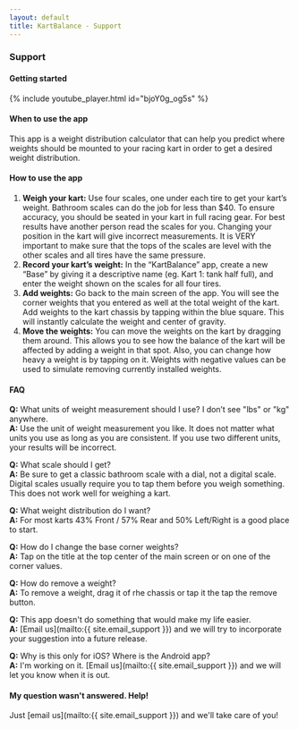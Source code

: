 ```yaml
---
layout: default
title: KartBalance - Support
---
```

### Support

#### Getting started
{% include youtube_player.html id="bjoY0g_og5s" %}

#### When to use the app
This app is a weight distribution calculator that can help you predict where weights should be mounted to your racing kart in order to get a desired weight distribution.


#### How to use the app
1. **Weigh your kart:** Use four scales, one under each tire to get your kart’s weight. Bathroom scales can do the job for less than $40. To ensure accuracy, you should be seated in your kart in full racing gear. For best results have another person read the scales for you. Changing your position in the kart will give incorrect measurements. It is VERY important to make sure that the tops of the scales are level with the other scales and all tires have the same pressure. 
2. **Record your kart’s weight:** In the “KartBalance” app, create a new “Base” by giving it a descriptive name (eg. Kart 1: tank half full), and enter the weight shown on the scales for all four tires.
3. **Add weights:** Go back to the main screen of the app. You will see the corner weights that you entered as well at the total weight of the kart. Add weights to the kart chassis by tapping within the blue square.  This will instantly calculate the weight and center of gravity.
4. **Move the weights:** You can move the weights on the kart by dragging them around. This allows you to see how the balance of the kart will be affected by adding a weight in that spot. Also, you can change how heavy a weight is by tapping on it. Weights with negative values can be used to simulate removing currently installed weights.

 
#### FAQ
**Q:** What units of weight measurement should I use? I don’t see "lbs" or "kg" anywhere.  
**A:** Use the unit of weight measurement you like. It does not matter what units you use as long as you are consistent. If you use two different units, your results will be incorrect.

**Q:** What scale should I get?  
**A:** Be sure to get a classic bathroom scale with a dial, not a digital scale. Digital scales usually require you to tap them before you weigh something. This does not work well for weighing a kart.

**Q:** What weight distribution do I want?  
**A:** For most karts 43% Front / 57% Rear and 50% Left/Right is a good place to start.

**Q:** How do I change the base corner weights?  
**A:** Tap on the title at the top center of the main screen or on one of the corner values.

**Q:** How do remove a weight?  
**A:** To remove a weight, drag it of rhe chassis or tap it the tap the remove button.

**Q:** This app doesn't do something that would make my life easier.  
**A:** [Email us](mailto:{{ site.email_support }}) and we will try to incorporate your suggestion into a future release.

**Q:** Why is this only for iOS? Where is the Android app?  
**A:** I'm working on it. [Email us](mailto:{{ site.email_support }}) and we will let you know when it is out.

#### My question wasn't answered. Help!
Just [email us](mailto:{{ site.email_support }}) and we'll take care of you!
